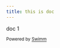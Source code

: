 ```yaml
---
title: this is doc
---
```

doc 1

<SwmMeta version="3.0.0" repo-id="Z2l0aHViJTNBJTNBY2hhdC1leGFtcGxlMyUzQSUzQWVyYW4tc3dpbW0=" repo-name="chat-example3"><sup>Powered by [Swimm](https://app.swimm.io/)</sup></SwmMeta>
